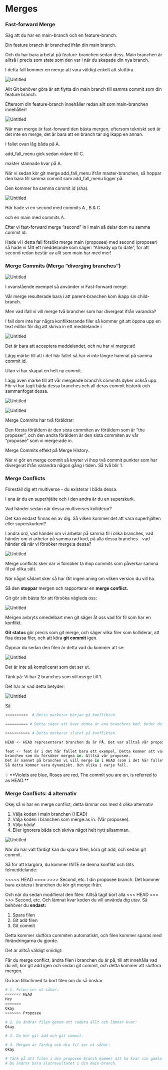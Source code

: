 # Merges

### Fast-forward Merge

Säg att du har en main-branch och en feature-branch.

Din feature branch är branched ifrån din main branch.

Och du har bara arbetat på feature-branchen sedan dess. Main branchen är alltså i precis som state som den var i när du skapade din nya branch.

I detta fall kommer en merge att vara väldigt enkelt att slutföra.

![Untitled](../img/merges/Untitled.png)

Allt Git behöver göra är att flytta din main branch till samma commit som din feature branch.

Eftersom din feature-branch innehåller redan allt som main-branchen innehåller!

![Untitled](../img/merges/Untitled-1.png)

När man merge är fast-forward den bästa mergen, eftersom tekniskt sett är det inte en merge, det är bara att en branch tar sig ikapp en annan.

I fallet ovan låg båda på A.

add_fall_menu gick sedan vidare till C.

master stannade kvar på A.

När vi sedan kör git merge add_fall_menu ifrån master-branchen, så hoppar den bara till samma commit som add_fall_menu ligger på.

Den kommer ha samma commit id (sha).

![Untitled](../img/merges/Untitled-2.png)

Här hade vi en second med commits A , B & C

och en main med commits A.

Efter vi fast-forward merge “second” in i main så delar dom nu samma commit id.

Hade vi i detta fall försökt merge main (proposee) med second (proposer) så hade vi fått ett meddelande som säger: “Already up to date”, för att second redan består av allt som main har med mer!

### Merge Commits (Merga “diverging branches”)

![Untitled](../img/merges/Untitled-3.png)

I ovanstående exempel så använder vi Fast-forward merge.

Vår merge resulterade bara i att parent-branchen kom ikapp sin child-branch.

Men vad ifall vi vill merge två brancher som har divergeat ifrån varandra?

I fall dom inte har några konflikterande filer så kommer git att öppna upp en text editor för dig att skriva in ett meddelande i

![Untitled](../img/merges/Untitled-4.png)

Det är bara att acceptera meddelandet, och nu har vi merge:at!

Lägg märke till att i det här fallet så har vi inte längre hamnat på samma commit id.

Utan vi har skapat en helt ny commit.

Lägg även märke till att vår mergeade branch’s commits dyker också upp. För vi har tagit båda dessa branches och all deras commit historik och sammanfogat dessa.

![Untitled](../img/merges/Untitled-5.png)

![Untitled](../img/merges/Untitled-6.png)

Merge Commits har två föräldrar:

Den första föräldern är den sista commiten av föräldern som är “the proposer”, och den andra föräldern är den sista commiten av vår “proposee” som vi merge:ade in.

Merge Commits effekt på Merge History.

När vi gör en merge commit så knyter vi ihop två commit punkter som har diverge:at ifrån varandra någon gång i tiden. Så två blir 1.

### Merge Conflicts

Föreställ dig ett multiverse - du existerar i båda dessa.

I ena är du en superhjälte och i den andra är du en superskurk.

Vad händer sedan när dessa multiverses kolliderar?

Det kan endast finnas en av dig. Så vilken kommer det att vara superhjälten eller superskurken?

I andra ord, vad händer om vi arbetar på samma fil i olika branches, vad händer om vi arbetar på samma rad kod, på alla dessa branches - vad händer då när vi försöker merge:a dessa?

![Untitled](../img/merges/Untitled-7.png)

Merge conflicts sker när vi försöker ta ihop commits som påverkar samma fil på olika sätt.

När något sådant sker så har Git ingen aning om vilken version du vill ha.

Så den **stoppar** mergen och rapporterar en **merge conflict.**

Git gör sitt bästa för att försöka vägleda oss:

![Untitled](../img/merges/Untitled-8.png)

Mergen avbryts omedelbart men git säger åt oss vad för fil som har en konflikt.

**Git status** gör precis som git merge, och säger vilka filer som kolliderar, att fixa dessa filer, och att köra **git commit** igen.

Öppnar du sedan den filen är detta vad du kommer att se:

![Untitled](../img/merges/Untitled-9.png)

Det är inte så komplicerat som det ser ut.

Tänk på: Vi har 2 branches som vill merge till 1.

Det här är vad detta betyder:

![Untitled](../img/merges/Untitled-10.png)

Så

```python
<<<<<<<<<<  # Detta markerar början på konflikten.

========== # Detta säger att över denna är ena branchens kod. Under detta är den andra.

>>>>>>>>>>> # Detta markerar slutet på konflikten.

HEAD <- HEAD representerar branchen du är PÅ. Det var alltså vår proposer.

feat <- feat är i det här fallet bara ett exempel. Detta kommer att vara namnet på
branchen som du försöker mergea in. Alltså vår proposee.
Det är namnet på branchen vi vill merge in i HEAD (som i det här fallet är main)
Så detta kommer vara dynamiskt. Och olika i varje fall.
```

<aside>
💡 **Violets are blue, Roses are red,
The commit you are on, is referred to as HEAD.**

</aside>

### Merge Conflicts: 4 alternativ

Okej så vi har en merge conflict, detta lämnar oss med 4 olika alternativ

1. Välja koden i main branchen (HEAD)
2. Välja koden i branchen som merge:as in. (Vår proposee).
3. Välja båda!
4. Eller ignorera båda och skriva något helt nytt allsamman.

![Untitled](../img/merges/Untitled-11.png)

När du har valt färdigt kan du spara filen, köra git add, och sedan git commit.

Så för att klargöra, du kommer INTE se denna konflikt och Gits felmeddelande:

<<<<< HEAD ==== >>>> Second, etc. I din proposee branch. Det kommer bara existera i branchen du kör git merge ifrån.

Och när du sedan modifierat den filen:
Alltså tagit bort alla <<< HEAD === >>> Second, etc. Och lämnat kvar koden du vill använda dig utav. Så behöver du **endast:**

1. Spara filen
2. Git add filen
3. Git commit

Detta kommer slutföra commiten automatiskt, och filen kommer sparas med förändringarna du gjorde.

Det är alltså väldigt smidigt:

Får du merge conflict, ändra filen i branchen du är på, till att innehålla vad du vill, kör git add igen och sedan git commit, och detta kommer att slutföra mergen.

Du kan tillochmed ta bort filen om du så önskar.

```python
# 1. Filen ser ut såhär:
<<<<<<< HEAD
Hey
=======
Okay
>>>>>>> Proposee

# 2. Du ändrar filen genom att radera allt och lämnar kvar:
Okay

# 3. Du kör git add och git commit.

# 4. Mergen är färdig och din fil ser ut såhär:
Okay

# Tänk på att filen i din proposee branch kommer att ha kvar sin gamla kod.
# Du ändrar bara slutresultatet i din main-branch.

```

